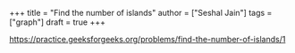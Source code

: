+++
title = "Find the number of islands"
author = ["Seshal Jain"]
tags = ["graph"]
draft = true
+++

<https://practice.geeksforgeeks.org/problems/find-the-number-of-islands/1>
